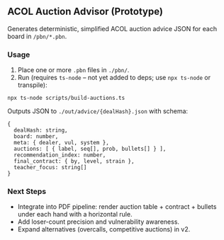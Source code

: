 ## ACOL Auction Advisor (Prototype)

Generates deterministic, simplified ACOL auction advice JSON for each board in `/pbn/*.pbn`.

### Usage

1. Place one or more `.pbn` files in `./pbn/`.
2. Run (requires `ts-node` – not yet added to deps; use `npx ts-node` or transpile):

```
npx ts-node scripts/build-auctions.ts
```

Outputs JSON to `./out/advice/{dealHash}.json` with schema:

```
{
  dealHash: string,
  board: number,
  meta: { dealer, vul, system },
  auctions: [ { label, seq[], prob, bullets[] } ],
  recommendation_index: number,
  final_contract: { by, level, strain },
  teacher_focus: string[]
}
```

### Next Steps
- Integrate into PDF pipeline: render auction table + contract + bullets under each hand with a horizontal rule.
- Add loser-count precision and vulnerability awareness.
- Expand alternatives (overcalls, competitive auctions) in v2.
